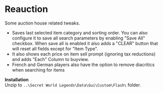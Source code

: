 # Reauction
Some auction house related tweaks.  
* Saves last selected item category and sorting order.
You can also configure it to save all search parameters by enabling "Save All" checkbox. When save all is enabled it also adds a "CLEAR" button that will reset all fields except for "Item Type".  
* It also shows each price on item sell prompt (ignoring tax reductions) and adds "Each" Column to buyview. 
* French and German players also have the option to remove diacritics when searching for items

**Installation**  
Unzip to `..\Secret World Legends\Data\Gui\Custom\Flash\` folder.
